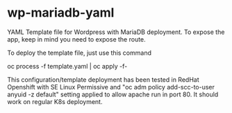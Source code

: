 # wp-mariadb-yaml
YAML Template file for Wordpress with MariaDB deployment. To expose the app, keep in mind you need to expose the route.

To deploy the template file, just use this command

oc process -f template.yaml | oc apply -f-

This configuration/template deployment has been tested in RedHat Openshift with SE Linux Permissive and "oc adm policy add-scc-to-user anyuid -z default" setting applied to allow apache run in port 80. It should work on regular K8s deployment.
